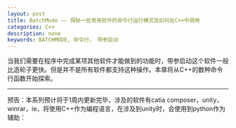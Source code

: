 ```yaml
---
layout: post
title: BatchMode —— 探秘一些常用软件的命令行运行模式及如何在C++中调用
categories: C++
description: none
keywords: BATCHMODE, 命令行， 带参启动
---
```


当我们需要在程序中完成某项其他软件才能做到的功能时，带参启动这个软件一般比造轮子更快。但是并不是所有软件都支持这种操作。本章将从C++的数种命令行函数开始探索。

------
预告：本系列预计将于1周内更新完毕，涉及的软件有catia composer，unity，winrar，ie，将使用C++作为编程语言，在涉及到unity时，会使用到python作为辅助：

